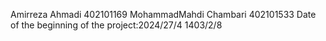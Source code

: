 Amirreza Ahmadi 402101169
MohammadMahdi Chambari 402101533
Date of the beginning of the project:2024/27/4  1403/2/8

